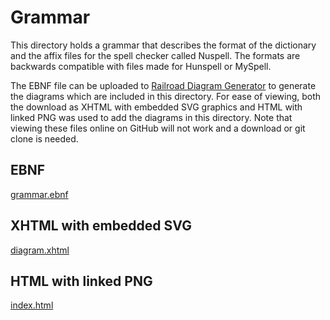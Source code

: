 # Grammar

This directory holds a grammar that describes the format of the dictionary and the affix files for the spell checker called Nuspell. The formats are backwards compatible with files made for Hunspell or MySpell.

The EBNF file can be uploaded to [Railroad Diagram Generator](http://www.bottlecaps.de/rr/ui) to generate the diagrams which are included in this directory. For ease of viewing, both the download as XHTML with embedded SVG graphics and HTML with linked PNG was used to add the diagrams in this directory. Note that viewing these files online on GitHub will not work and a download or git clone is needed.


## EBNF

[grammar.ebnf](grammar.ebnf)


## XHTML with embedded SVG

[diagram.xhtml](diagram.xhtml)


## HTML with linked PNG

[index.html](index.html)
